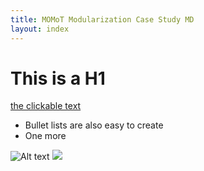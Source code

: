 ```yaml
---
title: MOMoT Modularization Case Study MD
layout: index
---
```


# This is a H1

[the clickable text](http://xlson.com/)

* Bullet lists are also easy to create
* One more

![Alt text](http://martin-fleck.github.io/momot/images/casestudy/stack/stack_mm.svg)
<img src="http://martin-fleck.github.io/momot/images/casestudy/stack/stack_mm.svg">
